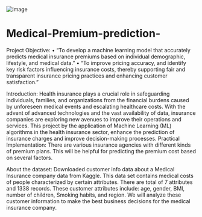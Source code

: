 
![image](https://github.com/Rishikesh5533/Medical-Premium-prediction-/assets/163629172/c9aabb05-cb59-42db-88be-349c5206dcb5)



# Medical-Premium-prediction-
Project Objective:
•	“To develop a machine learning model that accurately predicts medical insurance premiums based on individual demographic, lifestyle, and medical data.”
•	“To improve pricing accuracy, and identify key risk factors influencing insurance costs, thereby supporting fair and transparent insurance pricing practices and enhancing customer satisfaction.”

Introduction: 
                       Health insurance plays a crucial role in safeguarding individuals, families, and organizations from the financial burdens caused by unforeseen medical events and escalating healthcare costs. With the advent of advanced technologies and the vast availability of data, insurance companies are exploring new avenues to improve their operations and services. This project by the application of Machine Learning (ML) algorithms in the health insurance sector, enhance the prediction of insurance charges and improve decision-making processes.
Practical Implementation: 
                 There are various insurance agencies with different kinds of premium plans. This will be helpful for predicting the premium cost based on several factors.

About the dataset:
                        Downloaded customer info data about a Medical Insurance company data from Kaggle. This data set contains medical costs of people characterized by certain attributes. There are total of 7 attributes and 1338 records. These customer attributes include: age, gender, BMI, number of children, Smoking habits, and region. We will analyze these customer information to make the best business decisions for the medical insurance company.

